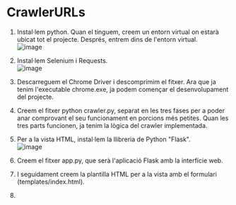 # CrawlerURLs
1. Instal·lem python. Quan el tinguem, creem un entorn virtual on estarà ubicat tot el projecte. Després, entrem dins de l'entorn virtual. <br/>
   ![image](https://github.com/user-attachments/assets/3fd2328d-c6ac-4478-b1d5-9a67bd58950b)

2. Instal·lem Selenium i Requests. <br/>
   ![image](https://github.com/user-attachments/assets/66c3ef92-1798-4a27-a63e-003c8c2d7feb)

3. Descarreguem el Chrome Driver i descomprimim el fitxer. Ara que ja tenim l'executable chrome.exe, ja podem començar el desenvolupament del projecte.
   
4. Creem el fitxer python crawler.py, separat en les tres fases per a poder anar comprovant el seu funcionament en porcions més petites. Quan les tres parts funcionen, ja tenim la lògica del crawler implementada.

5. Per a la vista HTML, instal·lem la llibreria de Python "Flask". <br/>
   ![image](https://github.com/user-attachments/assets/64da97a5-be30-47f5-9eae-6ae9aa490119)

6. Creem el fitxer app.py, que serà l'aplicació Flask amb la interfície web.

7. I seguidament creem la plantilla HTML per a la vista amb el formulari (templates/index.html).

8. 
